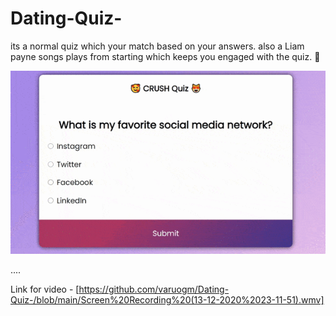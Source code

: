 # Dating-Quiz-

its a normal quiz which your match based on your answers.
also a Liam payne songs plays from starting which keeps you engaged with the quiz. 🤗

![](https://github.com/varuogm/Dating-Quiz-/blob/main/ezgif.com-gif-maker.gif)

....

Link for video  - [https://github.com/varuogm/Dating-Quiz-/blob/main/Screen%20Recording%20(13-12-2020%2023-11-51).wmv]
